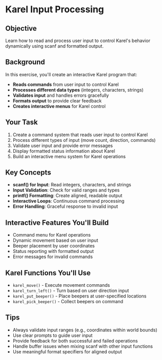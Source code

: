 # Karel Input Processing

## Objective
Learn how to read and process user input to control Karel's behavior dynamically using scanf and formatted output.

## Background
In this exercise, you'll create an interactive Karel program that:
- **Reads commands** from user input to control Karel
- **Processes different data types** (integers, characters, strings)
- **Validates input** and handles errors gracefully
- **Formats output** to provide clear feedback
- **Creates interactive menus** for Karel control

## Your Task
1. Create a command system that reads user input to control Karel
2. Process different types of input (move count, direction, commands)
3. Validate user input and provide error messages
4. Display formatted status information about Karel
5. Build an interactive menu system for Karel operations

## Key Concepts
- **scanf() for Input**: Read integers, characters, and strings
- **Input Validation**: Check for valid ranges and types
- **printf() Formatting**: Create aligned, readable output
- **Interactive Loops**: Continuous command processing
- **Error Handling**: Graceful response to invalid input

## Interactive Features You'll Build
- Command menu for Karel operations
- Dynamic movement based on user input
- Beeper placement by user coordinates
- Status reporting with formatted output
- Error messages for invalid commands

## Karel Functions You'll Use
- `karel_move()` - Execute movement commands
- `karel_turn_left()` - Turn based on user direction input
- `karel_put_beeper()` - Place beepers at user-specified locations
- `karel_pick_beeper()` - Collect beepers on command

## Tips
- Always validate input ranges (e.g., coordinates within world bounds)
- Use clear prompts to guide user input
- Provide feedback for both successful and failed operations
- Handle buffer issues when mixing scanf with other input functions
- Use meaningful format specifiers for aligned output
